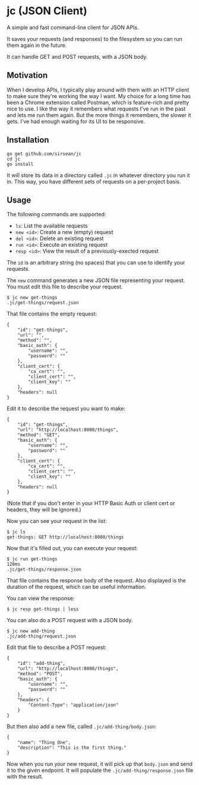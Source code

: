 # jc (JSON Client)

A simple and fast command-line client for JSON APIs.

It saves your requests (and responses) to the filesystem so you can run
them again in the future.

It can handle GET and POST requests, with a JSON body.

## Motivation

When I develop APIs, I typically play around with them with an HTTP client
to make sure they're working the way I want. My choice for a long time has
been a Chrome extension called Postman, which is feature-rich and pretty
nice to use. I like the way it remembers what requests I've run in the
past and lets me run them again. But the more things it remembers, the
slower it gets. I've had enough waiting for its UI to be responsive.

## Installation

```
go get github.com/sirsean/jc
cd jc
go install
```

It will store its data in a directory called `.jc` in whatever directory
you run it in. This way, you have different sets of requests on a per-project
basis.

## Usage

The following commands are supported:

- `ls`: List the available requests
- `new <id>`: Create a new (empty) request
- `del <id>`: Delete an existing request
- `run <id>`: Execute an existing request
- `resp <id>`: View the result of a previously-exected request

The `id` is an arbitrary string (no spaces) that you can use to identify
your requests.

The `new` command generates a new JSON file representing your request. You
must edit this file to describe your request.

```
$ jc new get-things
.jc/get-things/request.json
```

That file contains the empty request:

```
{
    "id": "get-things",
    "url": "",
    "method": "",
    "basic_auth": {
        "username": "",
        "password": ""
    },
    "client_cert": {
        "ca_cert": "",
        "client_cert": "",
        "client_key": ""
    },
    "headers": null
}
```

Edit it to describe the request you want to make:

```
{
    "id": "get-things",
    "url": "http://localhost:8080/things",
    "method": "GET",
    "basic_auth": {
        "username": "",
        "password": ""
    },
    "client_cert": {
        "ca_cert": "",
        "client_cert": "",
        "client_key": ""
    },
    "headers": null
}
```

(Note that if you don't enter in your HTTP Basic Auth or client cert or headers,
they will be ignored.)

Now you can see your request in the list:

```
$ jc ls
get-things: GET http://localhost:8080/things
```

Now that it's filled out, you can execute your request:

```
$ jc run get-things
120ms
.jc/get-things/response.json
```

That file contains the response body of the request. Also displayed is the
duration of the request, which can be useful information.

You can view the response:

```
$ jc resp get-things | less
```

You can also do a POST request with a JSON body.

```
$ jc new add-thing
.jc/add-thing/request.json
```

Edit that file to describe a POST request:

```
{
    "id": "add-thing",
    "url": "http://localhost:8080/things",
    "method": "POST",
    "basic_auth": {
        "username": "",
        "password": ""
    },
    "headers": {
        "Content-Type": "application/json"
    }
}
```

But then also add a new file, called `.jc/add-thing/body.json`:

```
{
    "name": "Thing One",
    "description": "This is the first thing."
}
```

Now when you run your new request, it will pick up that `body.json` and send
it to the given endpoint. It will populate the `.jc/add-thing/response.json`
file with the result.
